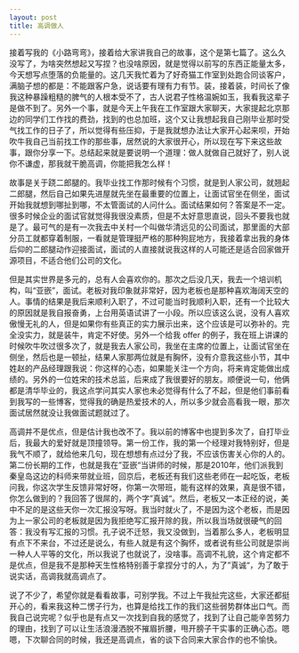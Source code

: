 ```yaml
---
layout: post
title: 高调做人
---
```


接着写我的《小路弯弯》，接着给大家讲我自己的故事，这个是第七篇了。这么久没写了，为啥突然想起又写捏？也没啥原因，就是觉得以前写的东西正能量太多，今天想写点堕落的负能量的。这几天我忙着为了好奇猫工作室到处跑合同谈客户，满脑子想的都是：不能跟客户急，说话要有理有力有节。装，接着装，时间长了像我这种暴躁粗糙的脾气的人根本受不了，古人说君子性格温婉如玉，我看我这辈子是做不到了。另外一个事，就是今天上午我在工作室跟大家聊天，大家提起北京那边的同学们工作找的费劲，找到的也总加班，这个又让我想起我自己刚毕业那时受气找工作的日子了，所以觉得有些压抑，于是我就想办法让大家开心起来呗，开始吹牛我自己当前找工作的那些事，居然说的大家很开心，所以现在写下来这些故事，跟你分享一下。总结起来就是要说明一个道理：做人就做自己就好了，别人说你不谦虚，那我就干脆高调，你能把我怎么样！

故事是关于跷二郎腿的。我毕业找工作那时候有个习惯，就是到人家公司，就翘起二郎腿，然后自己如果先进屋就先坐在最重要的位置上，让面试官坐在侧坐，面试开始我就想到哪扯到哪，不太管面试的人问什么。面试结果如何？答案是不一定。很多时候企业的面试官就觉得我很没素质，但是不太好意思直说，回头不要我也就是了。最可气的是有一次我去中关村一个叫做华清远见的公司面试，那里面的大部分员工就都穿着制服，一看就是管理挺严格的那种狗屁地方，我接着拿出我的身体后仰的二郎腿动作迎接面试，面试的人直接就说我这样的人可能还是适合回家做开源项目，不适合他们公司的文化。

但是其实世界是多元的，总有人会喜欢你的。那次之后没几天，我去一个培训机构，叫“亚嵌”，面试。老板对我印象就非常好，因为老板也是那种喜欢海阔天空的人。事情的结果是我后来顺利入职了，不过可能当时我顺利入职，还有一个比较大的原因就是我自报奋勇，上台用英语试讲了一小段。所以应该这么说，没有人喜欢傲慢无礼的人，但是如果你有些真正的实力展示出来，这个应该是可以弥补的。完全没实力，就是装牛，肯定不好使。另外一个给我 offer 的例子，我在班上讲课的时候吹牛吹过很多次了，就是我去人家公司，我坐在主席的位置上，让面试官坐在侧坐，然后也是一顿扯，结果人家那两位就是有胸怀，没有介意我这些小节，其中姓赵的产品经理跟我说：你这样的心态，如果能关注一个方向，将来肯定能做出成绩的。另外的一位姓宋的技术总监，后来成了我很要好的朋友。顺便说一句，他俩都是清华毕业的，我这点学问其实人家也未必觉得有什么了不起，但是他们事前看到我写的一些博客，觉得我的确是热爱技术的人，所以多少就会高看我一眼，那次面试居然就没让我做面试题就过了。

高调并不是优点，但是估计我也改不了。我以前的博客中也提到多次了，自打毕业后，我最大的爱好就是顶撞领导。第一份工作，我的第一个经理对我特别好，但是我气不顺了，就给他来几句，现在想想有点过分了我，不应该伤害关心你的人的。第二份长期的工作，也就是我在”亚嵌“当讲师的时候，那是2010年，他们派我到秦皇岛这边的科师来带就业班，回京后，老板还有我们这些老师在一起吃饭，老板问我，你这次学生反馈非常好呀，你第一次带班，能有这样的效果，真是很不错，你怎么做到的？我回答了很屌的，两个字”真诚“。然后，老板又一本正经的说，美中不足的是这些天你一次汇报没写呀。我当时就火了，不是因为这个老板，而是因为上一家公司的老板就是因为我拒绝写汇报开除的我，所以我当场就很硬气的回答：我没有写汇报的习惯。孔子说不迁怒，我又没做到，当着那么多人，老板明显有点下不来台，不过还是说么，有些人就是有这个胸怀，或者说有些公司就是崇尚一种人人平等的文化，所以我说了也就说了，没啥事。高调不礼貌，这个肯定都不是优点，但是我不是那种天生性格特别善于拿捏分寸的人，为了”真诚“，为了敢于说实话，高调我就高调点了。

说了不少了，希望你就是看看故事，可别学我。不过上午我扯完这些，大家还都挺开心的，看来我这种二愣子行为，也算是给找工作的我们这些弱势群体出口气。而我自己说完呢？似乎也是有点又一次找到自我的感觉了，找到了让自己能辛苦努力的理由，找到了可以让生活浪漫洒脱不摧眉折腰，甩开膀子干实事的正确心态。嗯嗯，下次聊合同的时候，我还是高调点，省的谈下合同来大家合作的也不愉快。

